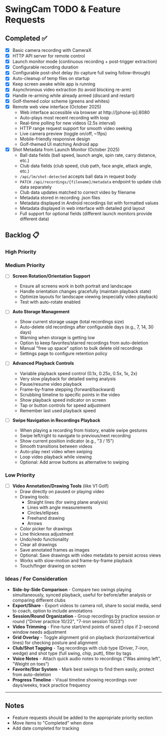 # SwingCam TODO & Feature Requests

## Completed ✅
- [x] Basic camera recording with CameraX
- [x] HTTP API server for remote control
- [x] Launch monitor mode (continuous recording + post-trigger extraction)
- [x] Configurable recording duration
- [x] Configurable post-shot delay (to capture full swing follow-through)
- [x] Auto-cleanup of temp files on startup
- [x] Keep screen awake while app is running
- [x] Asynchronous video extraction (to avoid blocking re-arm)
- [x] Handle re-arming while already armed (discard and restart)
- [x] Golf-themed color scheme (greens and whites)
- [x] Remote web view interface (October 2025)
  - Web interface accessible via browser at http://[phone-ip]:8080
  - Auto-plays most recent recording with loop
  - Real-time polling for new videos (2.5s interval)
  - HTTP range request support for smooth video seeking
  - Live camera preview (toggle on/off, ~1fps)
  - Mobile-friendly responsive design
  - Golf-themed UI matching Android app
- [x] Shot Metadata from Launch Monitor (October 2025)
  - Ball data fields (ball speed, launch angle, spin rate, carry distance, etc.)
  - Club data fields (club speed, club path, face angle, attack angle, etc.)
  - `/api/lm/shot-detected` accepts ball data in request body
  - `PATCH /api/recordings/{filename}/metadata` endpoint to update club data separately
  - Club data updates matched to correct video by filename
  - Metadata stored in recording .json files
  - Metadata displayed in Android recordings list with formatted values
  - Metadata displayed in web interface with detailed grid layout
  - Full support for optional fields (different launch monitors provide different data)

## Backlog 📋

### High Priority

### Medium Priority

- [ ] **Screen Rotation/Orientation Support**
  - Ensure all screens work in both portrait and landscape
  - Handle orientation changes gracefully (maintain playback state)
  - Optimize layouts for landscape viewing (especially video playback)
  - Test with auto-rotate enabled

- [ ] **Auto Storage Management**
  - Show current storage usage (total recordings size)
  - Auto-delete old recordings after configurable days (e.g., 7, 14, 30 days)
  - Warning when storage is getting low
  - Option to keep favorites/starred recordings from auto-deletion
  - Manual "free up space" option to bulk delete old recordings
  - Settings page to configure retention policy

- [ ] **Advanced Playback Controls**
  - Variable playback speed control (0.1x, 0.25x, 0.5x, 1x, 2x)
  - Very slow playback for detailed swing analysis
  - Pause/resume video playback
  - Frame-by-frame stepping (forward/backward)
  - Scrubbing timeline to specific points in the video
  - Show playback speed indicator on screen
  - Tap or button controls for speed adjustment
  - Remember last used playback speed

- [ ] **Swipe Navigation in Recordings Playback**
  - When playing a recording from history, enable swipe gestures
  - Swipe left/right to navigate to previous/next recording
  - Show current position indicator (e.g., "3 / 15")
  - Smooth transitions between videos
  - Auto-play next video when swiping
  - Loop video playback while viewing
  - Optional: Add arrow buttons as alternative to swiping

### Low Priority

- [ ] **Video Annotation/Drawing Tools** (like V1 Golf)
  - Draw directly on paused or playing video
  - Drawing tools:
    - Straight lines (for swing plane analysis)
    - Lines with angle measurements
    - Circles/ellipses
    - Freehand drawing
    - Arrows
  - Color picker for drawings
  - Line thickness adjustment
  - Undo/redo functionality
  - Clear all drawings
  - Save annotated frames as images
  - Optional: Save drawings with video metadata to persist across views
  - Works with slow-motion and frame-by-frame playback
  - Touch/finger drawing on screen

### Ideas / For Consideration

- **Side-by-Side Comparison** - Compare two swings playing simultaneously, synced playback, useful for before/after analysis or comparing different clubs
- **Export/Share** - Export videos to camera roll, share to social media, send to coach, option to include annotations
- **Session/Round Organization** - Group recordings by practice session or round ("Driver practice 10/22", "7-iron session 10/23")
- **Video Trimming** - Fine-tune start/end points of saved clips if 2-second window needs adjustment
- **Grid Overlay** - Toggle alignment grid on playback (horizontal/vertical lines) for checking posture and alignment
- **Club/Shot Tagging** - Tag recordings with club type (Driver, 7-iron, wedge) and shot type (full swing, chip, putt), filter by tags
- **Voice Notes** - Attach quick audio notes to recordings ("Was aiming left", "Weight on toes")
- **Favorite/Star System** - Mark best swings to find them easily, protect from auto-deletion
- **Progress Timeline** - Visual timeline showing recordings over days/weeks, track practice frequency

---

## Notes
- Feature requests should be added to the appropriate priority section
- Move items to "Completed" when done
- Add date completed for tracking
